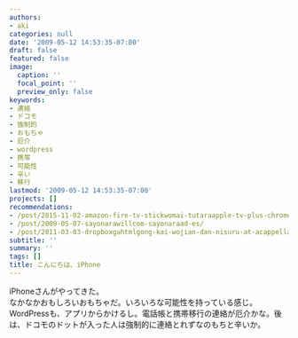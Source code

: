 ```yaml
---
authors:
- aki
categories: null
date: '2009-05-12 14:53:35-07:00'
draft: false
featured: false
image:
  caption: ''
  focal_point: ''
  preview_only: false
keywords:
- 連絡
- ドコモ
- 強制的
- おもちゃ
- 厄介
- wordpress
- 携帯
- 可能性
- 辛い
- 移行
lastmod: '2009-05-12 14:53:35-07:00'
projects: []
recommendations:
- /post/2015-11-02-amazon-fire-tv-stickwomai-tutaraapple-tv-plus-chromecast-tiyotutoninatuta/
- /post/2009-05-07-sayonarawillcom-sayonaraad-es/
- /post/2011-03-03-dropboxgahtmlgong-kai-wojian-dan-nisuru-at-acappella-eventguan-lian-matomesaitozuo-cheng-sitemita/
subtitle: ''
summary: ''
tags: []
title: こんにちは、iPhone
---
```


iPhoneさんがやってきた。  
なかなかおもしろいおもちゃだ。いろいろな可能性を持っている感じ。  
WordPressも、アプリからかけるし。電話帳と携帯移行の連絡が厄介かな。後は、ドコモのドットが入った人は強制的に連絡とれずなのもちと辛いか。